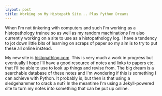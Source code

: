 ```yaml
---
layout: post
title: Working on My Histopath Site... Plus Python Dreams
---
```


When I'm not tinkering with computers and such I'm working as a histopathology trainee so as well as my [random machinations](http://www.randommachinations.com/) I'm also currently working on a site to use as a histopathology log. I have a tendency to jot down little bits of learning on scraps of paper so my aim is to try to put these all online instead.

My new site is [histopathlog.com](http://www.histopathlog.com/). This is very much a work in progress but eventually I hope I'll have a good resource of notes and links to papers etc. that I'll be able to use to look up things and revise from. The big dream is a searchable database of these notes and I'm wondering if this is something I can achieve with Python. It probably is, but then is that using a sledgehammer to crack a nut? In the meantime I'm using a Jekyll-powered site to turn my notes into something that can be put up online. 
